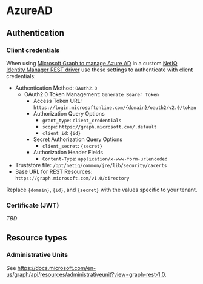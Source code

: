 # AzureAD

## Authentication

### Client credentials

When using [Microsoft Graph to manage Azure AD](https://docs.microsoft.com/en-us/graph/api/resources/azure-ad-overview?view=graph-rest-1.0) in a custom [NetIQ Identity Manager REST driver](https://www.netiq.com/documentation/identity-manager-48-drivers/generic_rest/data/driver-for-rest.html) use these settings to authenticate with client credentials:

- Authentication Method: `OAuth2.0`
  - OAuth2.0 Token Management: `Generate Bearer Token`
    - Access Token URL: `https://login.microsoftonline.com/{domain}/oauth2/v2.0/token`
    - Authorization Query Options
      - `grant_type`: `client_credentials`
      - `scope`: `https://graph.microsoft.com/.default`
      - `client_id`: `{id}`
    - Secret Authorization Query Options
      - `client_secret`: `{secret}`
    - Authorization Header Fields
      - `Content-Type`: `application/x-www-form-urlencoded`
- Truststore file: `/opt/netiq/common/jre/lib/security/cacerts`
- Base URL for REST Resources: `https://graph.microsoft.com/v1.0/directory`

Replace `{domain}`, `{id}`, and `{secret}` with the values specific to your tenant.

### Certificate (JWT)

_TBD_

## Resource types

### Administrative Units

See <https://docs.microsoft.com/en-us/graph/api/resources/administrativeunit?view=graph-rest-1.0>.
